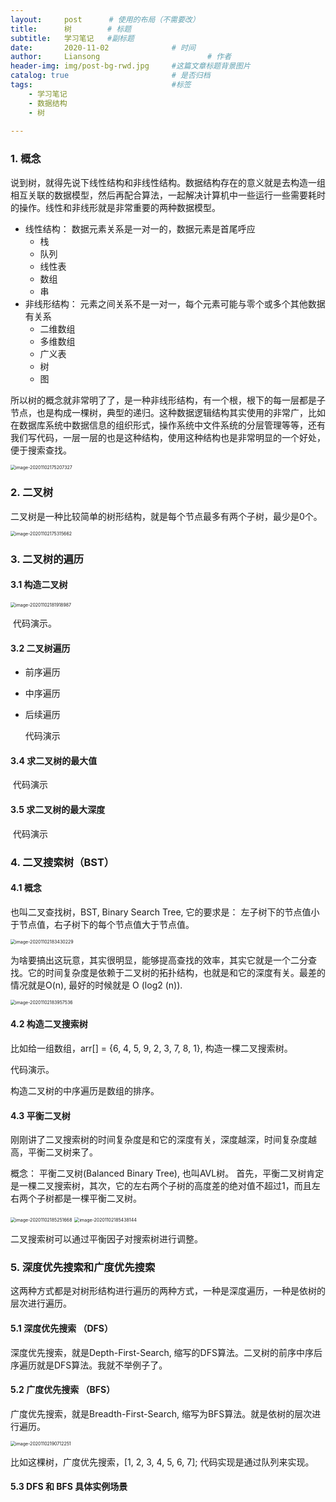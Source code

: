 ```yaml
---
layout:     post      # 使用的布局（不需要改）
title:      树        # 标题
subtitle:   学习笔记   #副标题
date:       2020-11-02 				# 时间
author:     Liansong 						# 作者
header-img: img/post-bg-rwd.jpg 	#这篇文章标题背景图片
catalog: true 						# 是否归档
tags:								#标签
    - 学习笔记
    - 数据结构
    - 树 
    
---
```


### 1. 概念

说到树，就得先说下线性结构和非线性结构。数据结构存在的意义就是去构造一组相互关联的数据模型，然后再配合算法，一起解决计算机中一些运行一些需要耗时的操作。线性和非线形就是非常重要的两种数据模型。

- 线性结构：  数据元素关系是一对一的，数据元素是首尾呼应
  - 栈
  - 队列
  - 线性表
  - 数组
  - 串
- 非线形结构： 元素之间关系不是一对一，每个元素可能与零个或多个其他数据有关系
  - 二维数组
  - 多维数组
  - 广义表
  - 树
  - 图

所以树的概念就非常明了了，是一种非线形结构，有一个根，根下的每一层都是子节点，也是构成一棵树，典型的递归。这种数据逻辑结构其实使用的非常广，比如在数据库系统中数据信息的组织形式，操作系统中文件系统的分层管理等等，还有我们写代码，一层一层的也是这种结构，使用这种结构也是非常明显的一个好处，便于搜索查找。

<img src="https://tva1.sinaimg.cn/large/0081Kckwgy1gkaz6q0l3ij30gu0acmy9.jpg" alt="image-20201102175207327" style="zoom:50%;" />

### 2. 二叉树

​	二叉树是一种比较简单的树形结构，就是每个节点最多有两个子树，最少是0个。

<img src="https://tva1.sinaimg.cn/large/0081Kckwgy1gkaz7z71qxj30qq0o0gv5.jpg" alt="image-20201102175315662" style="zoom: 50%;" />

### 3. 二叉树的遍历

#### 3.1 构造二叉树

<img src="https://tva1.sinaimg.cn/large/0081Kckwgy1gkazytg7zoj30de0883zr.jpg" alt="image-20201102181918987" style="zoom:50%;" />

​		代码演示。

#### 3.2 二叉树遍历

- 前序遍历

- 中序遍历

- 后续遍历

  

  代码演示

#### 3.4 求二叉树的最大值

​		代码演示

#### 3.5 求二叉树的最大深度

​		代码演示

### 4. 二叉搜索树（BST）

#### 4.1 概念

也叫二叉查找树，BST, Binary Search Tree, 它的要求是： 左子树下的节点值小于节点值，右子树下的每个节点值大于节点值。

<img src="https://tva1.sinaimg.cn/large/0081Kckwgy1gkb0eqpk28j30cm0bqaao.jpg" alt="image-20201102183430229" style="zoom:50%;" />

为啥要搞出这玩意，其实很明显，能够提高查找的效率，其实它就是一个二分查找。它的时间复杂度是依赖于二叉树的拓扑结构，也就是和它的深度有关。最差的情况就是O(n), 最好的时候就是 O (log2 (n)).

<img src="https://tva1.sinaimg.cn/large/0081Kckwgy1gkb0kgpp5aj30co0f23z8.jpg" alt="image-20201102183957536" style="zoom: 50%;" />

#### 4.2 构造二叉搜索树

比如给一组数组，arr[] = {6, 4, 5, 9, 2, 3, 7, 8, 1}, 构造一棵二叉搜索树。

代码演示。

构造二叉树的中序遍历是数组的排序。

#### 4.3 平衡二叉树 

刚刚讲了二叉搜索树的时间复杂度是和它的深度有关，深度越深，时间复杂度越高，平衡二叉树来了。

概念： 平衡二叉树(Balanced Binary Tree), 也叫AVL树。 首先，平衡二叉树肯定是一棵二叉搜索树，其次，它的左右两个子树的高度差的绝对值不超过1，而且左右两个子树都是一棵平衡二叉树。

<img src="https://tva1.sinaimg.cn/large/0081Kckwgy1gkb0xs4hxxj30zc0eigno.jpg" alt="image-20201102185251668" style="zoom: 50%;" />

<img src="https://tva1.sinaimg.cn/large/0081Kckwgy1gkb0zkazqhj30s609i3zt.jpg" alt="image-20201102185438144" style="zoom:50%;" />



二叉搜索树可以通过平衡因子对搜索树进行调整。

### 5. 深度优先搜索和广度优先搜索

这两种方式都是对树形结构进行遍历的两种方式，一种是深度遍历，一种是依树的层次进行遍历。

#### 5.1 深度优先搜索 （DFS）

深度优先搜索，就是Depth-First-Search, 缩写的DFS算法。二叉树的前序中序后序遍历就是DFS算法。我就不举例子了。

#### 5.2 广度优先搜索 （BFS）

广度优先搜索，就是Breadth-First-Search, 缩写为BFS算法。就是依树的层次进行遍历。

<img src="https://tva1.sinaimg.cn/large/0081Kckwgy1gkb1ynnmlaj30my0dcact.jpg" alt="image-20201102190712251" style="zoom: 50%;" />

比如这棵树，广度优先搜索，[1, 2, 3, 4, 5, 6, 7]; 代码实现是通过队列来实现。

#### 5.3 DFS 和 BFS 具体实例场景





























